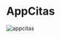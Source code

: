 # AppCitas
![appcitas](https://github.com/baguvix23/AppCitas/assets/153146454/bf538938-cc2c-44fe-88c0-8010ec7a1861)
